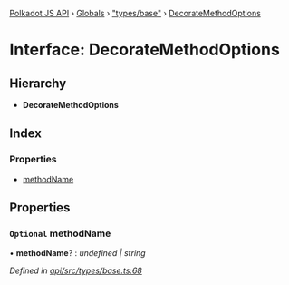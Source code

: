[Polkadot JS API](../README.md) › [Globals](../globals.md) › ["types/base"](../modules/_types_base_.md) › [DecorateMethodOptions](_types_base_.decoratemethodoptions.md)

# Interface: DecorateMethodOptions

## Hierarchy

* **DecorateMethodOptions**

## Index

### Properties

* [methodName](_types_base_.decoratemethodoptions.md#optional-methodname)

## Properties

### `Optional` methodName

• **methodName**? : *undefined | string*

*Defined in [api/src/types/base.ts:68](https://github.com/polkadot-js/api/blob/c2f9ef7ca8/packages/api/src/types/base.ts#L68)*
